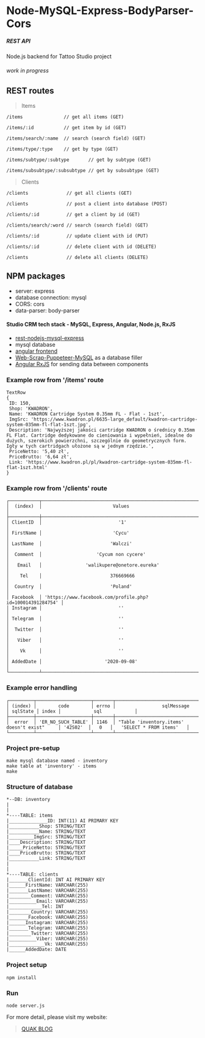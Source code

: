 # Node-MySQL-Express-BodyParser-Cors
##### REST API
Node.js backend for Tattoo Studio project


###### work in progress

## REST routes
> Items
```
/items               // get all items (GET)
```
```
/items/:id           // get item by id (GET)
```
```
/items/search/:name  // search (search field) (GET)
```
```
/items/type/:type    // get by type (GET)
```
```
/items/subtype/:subtype       // get by subtype (GET)
```
```
/items/subsubtype/:subsubtype // get by subsubtype (GET)
```

> Clients
```
/clients              // get all clients (GET)
```
```
/clients              // post a client into database (POST)
```
```
/clients/:id          // get a client by id (GET)
```
```
/clients/search/:word // search (search field) (GET)
```
```
/clients/:id          // update client with id (PUT)
```
```
/clients/:id          // delete client with id (DELETE)
```
```
/clients              // delete all clients (DELETE)
```

## NPM packages
* server: express
* database connection: mysql
* CORS: cors
* data-parser: body-parser

#### Studio CRM tech stack - MySQL, Express, Angular, Node.js, RxJS
* [rest-nodejs-mysql-express](https://github.com/Walikuperek/rest-nodejs-mysql-express)
* mysql database
* [angular frontend](https://github.com/Walikuperek/Angular-9.1.0-Tattoo-Studio-CRM)
* [Web-Scrap-Puppeteer-MySQL](https://github.com/Walikuperek/Web-Scrap-Puppeteer-MySQL) as a database filler
* [Angular RxJS](https://angular.io/guide/rx-library) for sending data between components

### Example row from '/items' route 
```
TextRow
{ 
 ID: 150,
 Shop: 'KWADRON',
 Name: 'KWADRON Cartridge System 0.35mm FL - Flat - 1szt',
 ImgSrc: 'https://www.kwadron.pl/6635-large_default/kwadron-cartridge-system-035mm-fl-flat-1szt.jpg',
 Description: 'Najwyższej jakości cartridge KWADRON o średnicy 0.35mm FL Flat. Cartridge dedykowane do cieniowania i wypełnień, idealne do dużych, szerokich powierzchni, szczególnie do geometrycznych form. Igły w tych cartridgach ułożone są w jednym rzędzie.',
 PriceNetto: '5,40 zł',
 PriceBrutto: '6,64 zł',
 Link: 'https://www.kwadron.pl/pl/kwadron-cartridge-system-035mm-fl-flat-1szt.html'
}
```
### Example row from '/clients' route
```
┌───────────┬───────────────────────────────────────────────────────────┐
│  (index)  │                          Values                           │
├───────────┼───────────────────────────────────────────────────────────┤
│ ClientID  │                            '1'                            │
│ FirstName │                          'Cycu'                           │
│ LastName  │                         'Walczi'                          │
│  Comment  │                    'Cycum non cycere'                     │
│   Email   │                'walikupere@onetore.eureka'                │
│    Tel    │                         376669666                         │
│  Country  │                         'Poland'                          │
│ Facebook  │ 'https://www.facebook.com/profile.php?id=100014391284754' │
│ Instagram │                            ''                             │
│ Telegram  │                            ''                             │
│  Twitter  │                            ''                             │
│   Viber   │                            ''                             │
│    Vk     │                            ''                             │
│ AddedDate │                       '2020-09-08'                        │
└───────────┴───────────────────────────────────────────────────────────┘
```

### Example error handling
```
┌─────────┬────────────────────┬───────┬─────────────────────────────────────────────┬──────────┬───────┬───────────────────────────┐
│ (index) │        code        │ errno │                 sqlMessage                  │ sqlState │ index │            sql            │
├─────────┼────────────────────┼───────┼─────────────────────────────────────────────┼──────────┼───────┼───────────────────────────┤
│  error  │ 'ER_NO_SUCH_TABLE' │ 1146  │ "Table 'inventory.items' doesn't exist"     │ '42S02'  │   0   │   'SELECT * FROM items'   │
└─────────┴────────────────────┴───────┴─────────────────────────────────────────────┴──────────┴───────┴───────────────────────────┘
```

### Project pre-setup
```
make mysql database named - inventory
make table at 'inventory' - items
make 
```

### Structure of database
```
*--DB: inventory
|
|
*----TABLE: items
|______________ID: INT(11) AI PRIMARY KEY
|___________Shop: STRING/TEXT
|___________Name: STRING/TEXT
|_________ImgSrc: STRING/TEXT
|____Description: STRING/TEXT
|_____PriceNetto: STRING/TEXT
|____PriceBrutto: STRING/TEXT
|___________Link: STRING/TEXT
|
|
*----TABLE: clients
|_______ClientId: INT AI PRIMARY KEY
|______FirstName: VARCHAR(255) 
|_______LastName: VARCHAR(255)  
|________Comment: VARCHAR(255) 
|__________Email: VARCHAR(255)        
|____________Tel: INT          
|________Country: VARCHAR(255)      
|_______Facebook: VARCHAR(255)     
|______Instagram: VARCHAR(255)    
|_______Telegram: VARCHAR(255)     
|________Twitter: VARCHAR(255)      
|__________Viber: VARCHAR(255)        
|_____________Vk: VARCHAR(255)           
|______AddedDate: DATE    
```

### Project setup
```
npm install
```

### Run
```
node server.js
```

For more detail, please visit my website:
> [QUAK BLOG](http://quak.com.pl)
